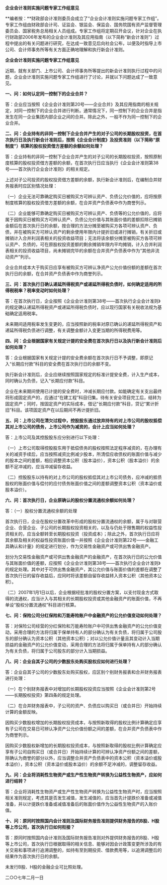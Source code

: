 **企业会计准则实施问题专家工作组意见**

**编者按：**财政部会计准则委员会成立了“企业会计准则实施问题专家工作组”。专家工作组由财政部会计司、证监会、银监会、保监会、国务院国有资产监督管理委员会、国家税务总局相关人员组成。专家工作组将定期召开会议，针对企业在执行财政部2006年发布的企业会计准则及其应用指南（以下简称“新会计准则”）过程中提出的有关问题进行研究，在达成一致意见后向社会公布，以便及时指导上市公司、会计师事务所等有关方面正确地理解和执行新会计准则。

**企业会计准则实施问题专家工作组意见**

近期，就有关部门、上市公司、会计师事务所等提出的新会计准则执行过程中的问题，企业会计准则实施问题专家工作组进行了讨论，并就以下问题达成了一致意见。

**一、问：如何认定同一控制下的企业合并？**

答：企业应当按照《企业会计准则第20号——企业合并》及其应用指南的相关规定，对同一控制下的企业合并进行判断。通常情况下，同一控制下的企业合并是指发生在同一企业集团内部企业之间的合并。除此之外，一般不作为同一控制下的企业合并。

**二、问：企业持有的非同一控制下企业合并产生的对子公司的长期股权投资，在首次执行日及执行新会计准则后，按照《企业会计制度》及投资准则（以下简称“原制度”）核算的股权投资借方差额的余额如何处理？**

答：企业持有的非同一控制下企业合并产生的对子公司的长期股权投资，按照原制度核算的股权投资借方差额的余额，在首次执行日应当执行《企业会计准则第38号——首次执行企业会计准则》的相关规定。

上述对子公司投资的股权投资借方差额的余额，执行新会计准则后，在编制合并财务报表时应区别情况处理：

（一）企业无法可靠确定购买日被购买方可辨认资产、负债公允价值的，应将按原制度核算的股权投资借方差额的余额，在合并资产负债表中作为商誉列示。

（二）企业能够可靠确定购买日被购买方可辨认资产、负债等的公允价值的，应将属于因购买日被购买方可辨认资产、负债公允价值与其账面价值的差额扣除已摊销金额后在首次执行日的余额，按合理的方法分摊至被购买方各项可辨认资产、负债，并在被购买方可辨认资产的剩余使用年限内计提折旧或进行摊销，有关折旧或摊销计入合并利润表相关的投资收益项目；无法将该余额分摊至被购买方各项可辨认资产、负债的，可在原股权投资差额的剩余摊销年限内平均摊销，计入合并利润表相关的投资收益项目，尚未摊销完毕的余额在合并资产负债表中作为“其他非流动资产”列示。

企业合并成本大于购买日应享有被购买方可辨认净资产公允价值份额的差额在首次执行日的余额，在合并资产负债表中作为商誉列示。

**三、问：首次执行日确认递延所得税资产或递延所得税负债时，如何确定适用的所得税税率？税率变动时如何处理？**

答：在首次执行日，企业按照《企业会计准则第38号——首次执行企业会计准则》的规定确认递延所得税资产或递延所得税负债时，应以现行国家有关税收法规为基础确定适用税率。

未来期间适用税率发生变更的，应当按照新的税率对原已确认的递延所得税资产和递延所得税负债进行调整，有关调整金额计入变更当期的所得税费用等。

**四、问：企业根据国家有关规定计提的安全费在首次执行日以及执行新会计准则后如何处理？**

答：企业根据国家有关规定计提的安全费余额在首次执行日不予调整，即原记入“长期应付款”科目的安全费在首次执行日的余额不变。

执行新会计准则后，企业应继续按照国家规定的标准计提安全费，计入生产成本，同时确认为负债，记入“长期应付款”科目。

企业在未来期间使用已计提的安全费时，冲减长期应付款。如能确定有关支出最终将形成固定资产的，应通过“在建工程”科目归集。待有关安全项目完工后，结转为固定资产；同时，按固定资产的实际成本，借记“长期应付款”科目，贷记“累计折旧”科目。该项固定资产在以后期间不再计提折旧。

**五、问：上市公司在清欠过程中，控股股东通过放弃持有的对上市公司的股权抵偿其对上市公司的债务，上市公司作为减资的，会计上应当如何处理？**

答：上市公司及其控股股东应分别进行以下处理：

（一）上市公司取得控股股东用于抵偿债务的股权按照法定程序减资的，在办理有关的减资手续后，应当按照减资比例减少股本，所清偿应收债权的账面价值与减少的股本之间的差额，相应调整资本公积（股本溢价），资本公积（股本溢价）的余额不足冲减的，应当冲减留存收益。

（二）控股股东以持有的对上市公司的股权抵偿其对上市公司债务，应冲减的抵债股权的账面价值与偿付的应付债务账面价值之间的差额调整资本公积（资本溢价或股本溢价）。

**六、问：首次执行日，企业原确认的股权分置流通权余额如何处理？**

答：（一）股权分置流通权余额的处理

首次执行日，企业在股权分置改革中形成的股权分置流通权的余额，属于与对联营企业、合营企业、子公司的长期股权投资相关的，以及与仍处于限售期的权益性投资相关的，应当全额转至长期股权投资（投资成本）；除此之外，首次执行日应将其余额及相关的权益性投资账面价值一并按照《企业会计准则第22号——金融工具确认和计量》的规定进行划分，作为交易性金融资产或可供出售金融资产。

划分为交易性金融资产或可供出售金融资产的金融资产，在首次执行日的公允价值与其账面价值的差额，应按照《企业会计准则第38号——首次执行企业会计准则》的规定处理。其中对于可供出售金融资产，其公允价值与账面价值的差额在调整了首次执行日的留存收益后，应同时将该差额自留存收益转入资本公积（其他资本公积）。

（二）2007年1月1日以后，企业根据经批准的股权分置方案，以支付现金方式取得的流通权，应当计入与其相关的长期股权投资或其他金融资产的账面价值，不再单设“股权分置流通权”科目进行核算。

**七、问：保险公司分红保险和万能寿险账户中金融资产的公允价值变动如何处理？**

答：对保险公司经营的分红保险和万能寿险账户中可供出售金融资产的公允价值变动，采用合理的方法将归属于保单持有人的部分确认为有关负债，将归属于公司股东的部分确认为资本公积（其他资本公积）；对以公允价值计量且其变动计入当期损益的金融资产的公允价值变动，采用合理的方法将归属于保单持有人的部分确认为有关负债，将归属于公司股东的部分计入当期损益。

**八、问：企业自其子公司的少数股东处购买股权应如何进行处理？**

答：企业自其子公司的少数股东处购买股权，应区别个别财务报表和合并财务报表进行处理：

（一）在个别财务报表中对增加的长期股权投资应当按照《企业会计准则第2号——长期股权投资》第四条的规定处理。

（二）在合并财务报表中，子公司的资产、负债应以购买日（或合并日）开始持续计算的金额反映。

因购买少数股权增加的长期股权投资成本，与按照新取得的股权比例计算确定应享有子公司在交易日可辨认净资产公允价值份额之间的差额，在合并资产负债表中作为商誉列示。

因购买少数股权新增加的长期股权投资成本，与按照新取得的股权比例计算确定应享有子公司自购买日（或合并日）开始持续计算的可辨认净资产份额之间的差额，除确认为商誉的部分以外，应当调整合并资产负债表中的资本公积（资本溢价或股本溢价），资本公积（资本溢价或股本溢价）的余额不足冲减的，调整留存收益。

**九、问：企业将消耗性生物资产或生产性生物资产转换为公益性生物资产，应如何进行结转？**

答：企业将消耗性生物资产或生产性生物资产转换为公益性生物资产时，应当按照相关准则规定，考虑其是否发生减值，发生减值的，应当首先计提跌价准备或减值准备，并以计提跌价准备或减值准备后的账面价值作为公益性生物资产的入账价值。

**十、问：原同时按照国内会计准则及国际财务报告准则提供财务报告的B股、H股等上市公司，首次执行日如何衔接？**

答：原同时按照国内会计准则及国际财务报告准则对外提供财务报告的B股、H股等上市公司，首次执行日根据取得的相关信息、能够对因会计政策变更所涉及的有关交易和事项进行追溯调整的，如持有至到期投资、借款费用等，以追溯调整后的结果作为首次执行日的余额。

未发行B股、H股的金融企业可比照处理。

二○○七年二月一日
